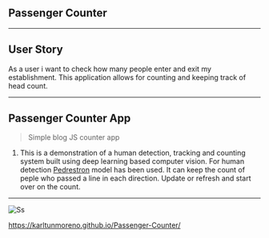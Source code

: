 ## Passenger Counter
__________________________________________________________________________________________________________________________________________________________
## User Story 

As a user i want to check how many people enter and exit my establishment. This application allows for counting and keeping track of head count.

__________________________________________________________________________________________________________________________________________________________

## Passenger Counter App
> Simple blog JS counter app


1.  This is a demonstration of a  human detection, tracking and counting system built using deep learning based computer vision. For human detection <a href="https://karltunmoreno.github.io/Passenger-Counter/" target="_blank">Pedrestron</a> model has been used.
It can keep the count of peple who passed a line in each direction. Update or refresh and start over on the count.

____________________________________________________________________________________________________________________________________________________________
 




![Ss](https://karltunmoreno.github.io/My-Portfolio/assets/images/IMG-9481.jpg)


https://karltunmoreno.github.io/Passenger-Counter/
